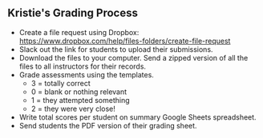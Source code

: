 ## Kristie's Grading Process

* Create a file request using Dropbox: https://www.dropbox.com/help/files-folders/create-file-request
* Slack out the link for students to upload their submissions.
* Download the files to your computer. Send a zipped version of all the files to all instructors for their records.
* Grade assessments using the templates.
  * 3 = totally correct
  * 0 = blank or nothing relevant
  * 1 = they attempted something
  * 2 = they were very close!
* Write total scores per student on summary Google Sheets spreadsheet.
* Send students the PDF version of their grading sheet.
